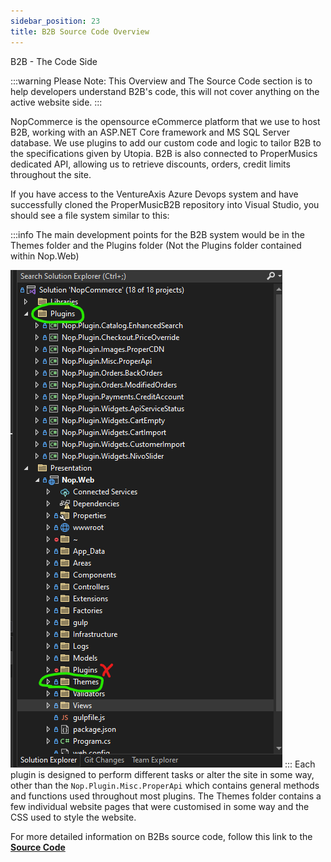 ```yaml
---
sidebar_position: 23
title: B2B Source Code Overview
---
```


B2B - The Code Side

:::warning
Please Note: This Overview and The Source Code section is to help developers understand B2B's code, this will not cover anything on the active website side.
:::

NopCommerce is the opensource eCommerce platform that we use to host B2B, working with an ASP.NET Core framework and MS SQL Server database.
We use plugins to add our custom code and logic to tailor B2B to the specifications given by Utopia.
B2B is also connected to ProperMusics dedicated API, allowing us to retrieve discounts, orders, credit limits throughout the site.

If you have access to the VentureAxis Azure Devops system and have successfully cloned the ProperMusicB2B repository into Visual Studio, you should see a file system similar to this:

:::info
The main development points for the B2B system would be in the Themes folder and the Plugins folder (Not the Plugins folder contained within Nop.Web)

![Alt text](img-visual-studio.png)
:::
Each plugin is designed to perform different tasks or alter the site in some way, other than the `Nop.Plugin.Misc.ProperApi` which contains general methods and functions used throughout most plugins.
The Themes folder contains a few individual website pages that were customised in some way and the CSS used to style the website.

For more detailed information on B2Bs source code, follow this link to the **[Source Code](/docs/category/the-source-code)**
